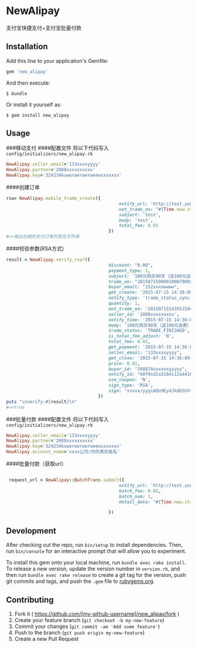 # NewAlipay

支付宝快捷支付+支付宝批量付款

## Installation

Add this line to your application's Gemfile:

```ruby
gem 'new_alipay'
```

And then execute:

    $ bundle

Or install it yourself as:

    $ gem install new_alipay

## Usage

###移动支付
####配置文件
将以下代码写入`config/initializers/new_alipay.rb`
```ruby
NewAlipay.seller_email='133xxxxyyyy'
NewAlipay.partner='2088xxxxxxxxxx'
NewAlipay.key='324234kuwerwerwerweewxxxxxxx'
```
####创建订单
```ruby
rsa= NewAlipay.mobile_trade_create({
                                           notify_url: 'http://test.yourserver.com/',
                                           out_trade_no: "#{Time.now.strftime('%Y%m%d%H%M%S')}_#{Random.rand(1000)}",
                                           subject: 'test',
                                           body: 'test',
                                           total_fee: 0.01
                                       })
#=>输出创建的支付订单的签名字符串
```
####校验参数(RSA方式)
```ruby
result = NewAlipay.verify_rsa?({
                                       discount: "0.00",
                                       payment_type: 1,
                                       subject: '100元购买90天（送100元话费）',
                                       trade_no: "20150715000010007900xxxxxx",
                                       buyer_email: "152xxxxwwww",
                                       gmt_create: '2015-07-15 14:36:09',
                                       notify_type: 'trade_status_sync',
                                       quantity: 1,
                                       out_trade_no: '20150715143551584527',
                                       seller_id: '2088xxxxxxxxx',
                                       notify_time: '2015-07-15 14:36:09',
                                       body: '100元购买90天（送100元话费）',
                                       trade_status: 'TRADE_FINISHED',
                                       is_total_fee_adjust: 'N',
                                       total_fee: 0.01,
                                       gmt_payment: '2015-07-15 14:36:09',
                                       seller_email: "133xxxxyyyy",
                                       gmt_close: '2015-07-15 14:36:09',
                                       price: 0.01,
                                       buyer_id: "208870xxxxxxyyyyy",
                                       notify_id: "60f9sd2a318ds12a44165a056xxxxxxx",
                                       use_coupon: 'N',
                                       sign_type: 'RSA',
                                       sign: "xxxxx/yygiAQo9Ey4JkdGSUV+F1xxxxM2Z3pA5C32423cZZjEPiLEURGZpSQ="
                                   })
puts "\nverify:#{result}\n"
#=>true
```

###批量付款
####配置文件
将以下代码写入`config/initializers/new_alipay.rb`
```ruby
NewAlipay.seller_email='133xxxxyyyy'
NewAlipay.partner='2088xxxxxxxxxx'
NewAlipay.key='324234kuwerwerwerweewxxxxxxx'
NewAlipay.account_name='xxxx公司/你的真实姓名'
```
####批量付款（获取url）
```ruby

 request_url = NewAlipay::BatchTrans.submit({
                                           notify_url: 'http://test.yourserver.com/callback',
                                           batch_fee: 0.01,
                                           batch_num: 1,
                                           detail_data: "#{Time.new.strftime('%Y%m%d')+18.times.inject('') { |acc, i| acc+=('0'..'9').to_a[(i+Random.rand(1000))%10]; acc }}^152xxxxyyyy^某某^0.01^测试支付"

                                       })
```

## Development

After checking out the repo, run `bin/setup` to install dependencies. Then, run `bin/console` for an interactive prompt that will allow you to experiment.

To install this gem onto your local machine, run `bundle exec rake install`. To release a new version, update the version number in `version.rb`, and then run `bundle exec rake release` to create a git tag for the version, push git commits and tags, and push the `.gem` file to [rubygems.org](https://rubygems.org).

## Contributing

1. Fork it ( https://github.com/[my-github-username]/new_alipay/fork )
2. Create your feature branch (`git checkout -b my-new-feature`)
3. Commit your changes (`git commit -am 'Add some feature'`)
4. Push to the branch (`git push origin my-new-feature`)
5. Create a new Pull Request
